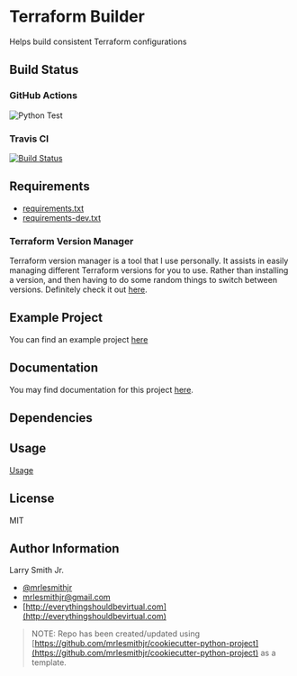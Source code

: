 # Terraform Builder

Helps build consistent Terraform configurations

## Build Status

### GitHub Actions

![Python Test](https://github.com/mrlesmithjr/terraform-builder/workflows/Python%20Test/badge.svg)

### Travis CI

[![Build Status](https://travis-ci.org/mrlesmithjr/terraform-builder.svg?branch=master)](https://travis-ci.org/mrlesmithjr/terraform-builder)

## Requirements

- [requirements.txt](requirements.txt)
- [requirements-dev.txt](requirements-dev.txt)

### Terraform Version Manager

Terraform version manager is a tool that I use personally. It assists in easily
managing different Terraform versions for you to use. Rather than installing a
version, and then having to do some random things to switch between versions.
Definitely check it out [here](https://github.com/tfutils/tfenv).

## Example Project

You can find an example project [here](examples/example_builds/example)

## Documentation

You may find documentation for this project [here](https://mrlesmithjr.github.io/terraform-builder).

## Dependencies

## Usage

[Usage](docs/USAGE.md)

## License

MIT

## Author Information

Larry Smith Jr.

- [@mrlesmithjr](https://twitter.com/mrlesmithjr)
- [mrlesmithjr@gmail.com](mailto:mrlesmithjr@gmail.com)
- [http://everythingshouldbevirtual.com](http://everythingshouldbevirtual.com)

> NOTE: Repo has been created/updated using [https://github.com/mrlesmithjr/cookiecutter-python-project](https://github.com/mrlesmithjr/cookiecutter-python-project) as a template.
